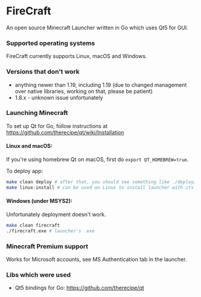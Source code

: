 # FireCraft
An open source Minecraft Launcher written in Go which uses Qt5 for GUI. 

### Supported operating systems
FireCraft currently supports Linux, macOS and Windows.

### Versions that don't work
- anything newer than 1.19, including 1.19 (due to changed management over native libraries, working on that, please be patient)
- 1.8.x - unknown issue unfortunately

### Launching Minecraft
To set up Qt for Go, follow instructions at https://github.com/therecipe/qt/wiki/Installation

#### Linux and macOS:
If you're using homebrew Qt on macOS, first do `export QT_HOMEBREW=true`.

To deploy app:
```sh
make clean deploy # after that, you should see something like ./deploy/darwin/firecraft.app or ./deploy/linux/firecraft
make linux-install # can be used on Linux to install launcher with its desktop files
```

#### Windows (under MSYS2):
Unfortunately deployment doesn't work.
```sh
make clean firecraft
./firecraft.exe # launcher's .exe
```

### Minecraft Premium support
Works for Microsoft accounts, see MS Authentication tab in the launcher.

### Libs which were used
- Qt5 bindings for Go: https://github.com/therecipe/qt